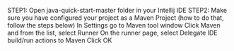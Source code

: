 STEP1: Open java-quick-start-master folder in your Intellij IDE
STEP2: Make sure you have configured your project as a Maven Project (how to do that, follow the steps below)
In Settings go to Maven tool window
Click Maven and from the list, select Runner
On the runner page, select Delegate IDE build/run actions to Maven
Click OK

